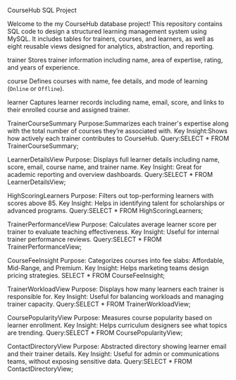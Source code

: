 CourseHub SQL Project

Welcome to the my CourseHub database project! 
This repository contains SQL code to design a structured learning management system using MySQL.
It includes tables for trainers, courses, and learners, as well as eight reusable views designed for analytics, abstraction, and reporting.


trainer
Stores trainer information including name, area of expertise, rating, and years of experience.

course
Defines courses with name, fee details, and mode of learning (`Online` or `Offline`).

learner
Captures learner records including name, email, score, and links to their enrolled course and assigned trainer.


 TrainerCourseSummary
Purpose:Summarizes each trainer's expertise along with the total number of courses they’re associated with.
Key Insight:Shows how actively each trainer contributes to CourseHub.
Query:SELECT * FROM TrainerCourseSummary;

LearnerDetailsView
Purpose: Displays full learner details including name, score, email, course name, and trainer name.
Key Insight: Great for academic reporting and overview dashboards.
Query:SELECT * FROM LearnerDetailsView;

HighScoringLearners
Purpose: Filters out top-performing learners with scores above 85.
Key Insight: Helps in identifying talent for scholarships or advanced programs.
Query:SELECT * FROM HighScoringLearners;

TrainerPerformanceView
Purpose: Calculates average learner score per trainer to evaluate teaching effectiveness.
Key Insight: Useful for internal trainer performance reviews.
Query:SELECT * FROM TrainerPerformanceView;

CourseFeeInsight
Purpose: Categorizes courses into fee slabs: Affordable, Mid-Range, and Premium.
Key Insight: Helps marketing teams design pricing strategies.
SELECT * FROM CourseFeeInsight;

TrainerWorkloadView
Purpose: Displays how many learners each trainer is responsible for.
Key Insight: Useful for balancing workloads and managing trainer capacity.
Query:SELECT * FROM TrainerWorkloadView;

CoursePopularityView
Purpose: Measures course popularity based on learner enrollment.
Key Insight: Helps curriculum designers see what topics are trending.
Query:SELECT * FROM CoursePopularityView;

ContactDirectoryView
Purpose: Abstracted directory showing learner email and their trainer details.
Key Insight: Useful for admin or communications teams, without exposing sensitive data.
Query:SELECT * FROM ContactDirectoryView;
